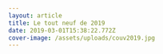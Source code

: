 ```yaml
---
layout: article
title: Le tout neuf de 2019
date: 2019-03-01T15:38:22.772Z
cover-image: /assets/uploads/couv2019.jpg
---
```



